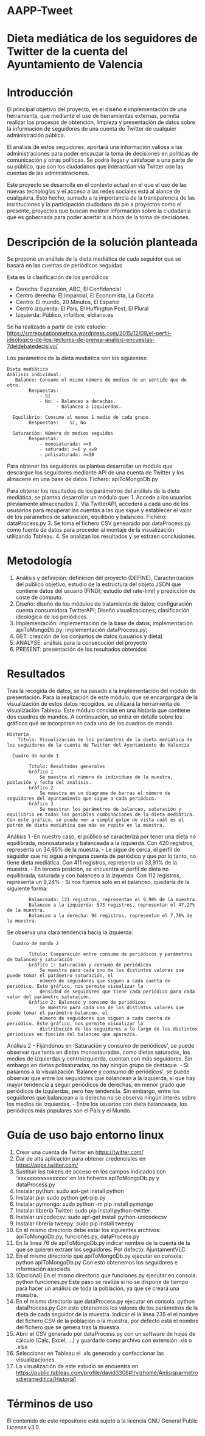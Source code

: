 # AAPP-Tweet
# Dieta mediática de los seguidores de Twitter de la cuenta del Ayuntamiento de Valencia


# Introducción

   El principal objetivo del proyecto, es el diseño e implementación de una herramienta, que mediante el uso de herramientas externas, permita realizar los procesos de obtención, limpieza y presentación de datos sobre la información de seguidores de una cuenta de Twitter de cualquier administración pública.

   El análisis de estos seguidores, aportará una información valiosa a las administraciones para poder encauzar la toma de decisiones en políticas de comunicación y otras políticas. Se podrá llegar y satisfacer a una parte de su público, que son los ciudadanos que interactúan vía Twitter con las cuentas de las administraciones.

   Este proyecto se desarrolla en el contexto actual en el que el uso de las núevas tecnologías y el acceso a las redes sociales está al alance de cualquiera. Este hecho, sumado a la importancia de la transparencia de las insitituciones y la participación ciudadana da pie a proyectos como el presente, proyectos que buscan mostrar información sobre la ciudadania que es gobernada para poder acertar a la hora de la toma de decisiones.

# Descripción de la solución planteada

   Se propone un análisis de la dieta mediática de cada seguidor que se basará en las cuentas de periódicos seguidas

   Esta es la clasificación de los periódicos

   - Derecha: Expansión, ABC, El Confidencial
   - Centro derecha: El Imparcial, El Economista, La Gaceta
   - Centro: El mundo, 20 Minutos, El Español
   - Centro izquierda: El Pais, El Huffington Post, El Plural
   - Izquierda: Público, infolibre, eldiario.es

   Se ha realizado a partir de este estudio: https://smreputationmetrics.wordpress.com/2015/12/09/el-perfil-ideologico-de-los-lectores-de-prensa-analisis-encuestas-7deldebatedecisivo/

   Los parámetros de la dieta mediática son los siguientes:

    Dieta mediática                    
    Análisis individual:                                 
       Balance: Consume el mismo número de medios de un sentido que de otro.           
            Respuestas:    
                - Sí
                - No: - Balanceo a derechas.    
                      - Balanceo a izquierdas.

      Equilibrio: Consume al menos 1 medio de cada grupo.
            Respuestas:    Sí, No                    

      Saturación: Número de medios seguidos     
            Respuestas:    
                - monosaturada: <=5
                - saturada: >=6 y <=9
                - polisaturada: >=10


   Para obtener los seguidores se plantea desarrollar un módulo que descargue los seguidores mediante API de una cuenta de Twitter y los almacene en una base de datos. Fichero: apiToMongoDb.py

   Para obtener los resultados de los parámetros del análisis de la dieta mediática, se plantea desarrollar un módulo que:
    1. Accede a los usuarios previamente almacenados
    2. Via TwitterAPI, accederá a cada uno de los ususarios para recuperar las cuentas a las que sigue y establecer el valor de los parámetros de saturación, equilibrio y balanceo. Fichero: dataProcess.py
    3. Se toma el fichero CSV genearado por dataProcess.py como fuente de datos para proceder al montaje de la visualización utilizando Tableau.
    4. Se analizan los resultados y se extraen conclusiones.


# Metodología
   1. Análisis y definición: definición del proyecto (DEFINE), Caracterización del público objetivo; estudio de la estructura del objeto JSON que contiene datos del usuario (FIND); estudio del rate-limit y predicción de coste de computo.
   2. Diseño: diseño de los módulos de tratamiento de datos; configuración cuenta consumidora TwitterAPI; Diseño visualizaciones; clasificación ideológica de los periódicos.
   3. Implementación: implementación de la base de datos; implementación apiToMongoDb.py; implementación dataProcess.py;
   4. GET: creación de los conjuntos de datos (usuarios y dieta)
   5. ANALYSE: análisis para la consecución del proyecto
   6. PRESENT: presentación de los resultados obtenidos

# Resultados
   Tras la recogida de datos, se ha pasado a la implementación del módulo de presentación. Para la realización de este módulo, que se encargargará de la visualización de estos datos recogidos, se utilizará la herramienta de visualización Tableau. Este módulo consiste en una historia que contiene dos cuadros de mandos. A continuación, se entra en detalle sobre los gráficos qué se incorporan en cada uno de los cuadros de mando.

    Historia
        Título: Visualización de los parámetros de la dieta mediática de los seguidores de la cuenta de Twitter del Ayuntamiento de Valencia
        
      Cuadro de mando 1
      
            Título: Resultados generales
            Gráfico 1
                Se muestra el número de individuos de la muestra, población y fecha del análisis.
            Gráfico 2
                Se muestra en un diagrama de barras el número de seguidores del ayuntamiento que sigue a cada periódico.
            Gráfico 3
                Se muestran los parámetros de balanceo, saturación y equilibrio en todas las posibles combinaciones de la dieta mediática. Con este gráfico, se puede ver a simple golpe de vista cuál es el patrón de dieta mediática que más se repite en la muestra.
   
   Análisis 1
        -En nuestro caso, el público se caracteriza por tener una dieta no equilibrada, monosaturada y balanceada a la izquierda. Con 420 registros, representa un 34,65% de la muestra.
        - Le sigue de cerca, el perfil de seguidor que no sigue a ninguna cuenta de periódico y que por lo tanto, no tiene dieta mediática. Con 411 registros, representa un 33,91% de la muestra.
        - En tercera posición, se encuentra el perfil de dieta no equilibrada, saturada y con balanceo a la izquerda. Con 112 registros, representa un 9,24%
        - Si nos fijamos solo en el balanceo, quedaría de la siguiente forma:
        
            Balanceada: 121 registros, representan el 9,98% de la muestra.
            Balanceo a la izquierda: 573 registros, representan el 47,27% de la muestra.
            Balanceo a la derecha: 94 registros, representan el 7,76% de la muestra.
       
   Se observa una clara tendencia hacia la izquierda.
                
      Cuadro de mando 2
      
            Título: Comparación entre consumo de periódicos y parámetros de balanceo y saturación
            Gráfico 1: Saturación y consumo de periódicos
                Se muestra para cada uno de los distintos valores que puede tomar el parámetro saturación, el
                número de seguidores que siguen a cada cuenta de periódico. Este gráfico, nos permite visualizar la
                densidad de seguidores que tiene cada periódico para cada valor del parámetro saturación.
            Gráfico 2: Balanceo y consumo de periódicos
                Se muestra para cada uno de los distintos valores que puede tomar el parámetro balanceo, el
                número de seguidores que siguen a cada cuenta de periódico. Este gráfico, nos permite visualizar la
                distribución de los seguidores a lo largo de los distintos periódicos en función del balanceo que aparezca.
        
   Análisis 2
        - Fijándonos en 'Saturación y consumo de periódicos', se puede observar que tanto en dietas monostauradas, como dietas saturadas, los medios de izquierdas y centroizquierda, cuentan con más seguidores. Sin embargo en dietas polisaturadas, no hay ningún grupo de destaque.
        - Si pasamos a la visualización 'Balance y consumo de periódicos', se puede observar que entre los seguidores que balancean a la izquierda, sí que hay mayor tendencia a seguir periódicos de derechas, en menor grado que periódicos de izquierdas, pero hay tendencia. Sin embargo, entre los seguidores que balancean a la derecha no se observa ningún interés sobre los medios de izquierdas.
        - Entre los usuarios con dieta balanceada, los periódicos más populares son el País y el Mundo.
        

# Guía de uso bajo entorno linux
   1. Crear una cuenta de Twitter en https://twitter.com/
   2. Dar de alta aplicación para obtener credenciales en https://apps.twitter.com/
   3. Sustituir los tokens de acceso en los campos indicados con 'xxxxxxxxxxxxxxxxx' en los ficheros apiToMongoDb.py y dataProcess.py
   4. Instalar python: sudo apt-get install python
   5. Instalar pip: sudo python get-pip.py
   6. Instalar pymongo: sudo python -m pip install pymongo
   7. Instalar librería Twitter: sudo pip install python-twitter
   8. Instalar unicodecsv: sudo apt-get install python-unicodecsv
   9. Instalar librería tweepy: sudo pip install tweepy
   10. En el mismo directorio debe estar los siguientes archivos: apiToMongoDb.py, funciones.py, dataProcess.py
   11. En la línea 76 de apiToMongoDb.py indicar nombre de la cuenta de la que se quieren extraer los seguidores. Por defecto: AjuntamentVLC
   12. En el mismo directorio que apiToMongoDb.py ejecutar en consola: python apiToMongoDb.py 
    Con esto obtenemos los seguidores e información asociada.
   13. (Opcional) En el mismo directorio que funciones.py ejecutar en consola: python funciones.py
    Este paso se realiza si no se dispone de tiempo para hacer un análisis de toda la población, ya que se creará una muestra.
   14. En el mismo directorio que dataProcess.py ejecutar en consola: python dataProcess.py
    Con esto obtenemos los valores de los parámetros de la dieta de cada seguidor de la muestra. Indicar el la línea 235 el el nombre del fichero CSV de la población o la muestra, por defecto está el nombre del fichero que se genera tras la muestra.
   15. Abrir el CSV generado por dataProcess.py con un software de hojas de cálculo (Calc, Excel, ...) y guardarlo como archivo con extensión .xls o .xlsx
   16. Seleccionar en Tableau el .xls generado y confeccionar las visualizaciones.
   17. La visualización de este estudio se encuentra en https://public.tableau.com/profile/david3308#!/vizhome/Anlisisparmetrosdietameditica/Historia1

# Términos de uso
El contenido de este repositorio está sujeto a la licencia GNU General Public License v3.0.
